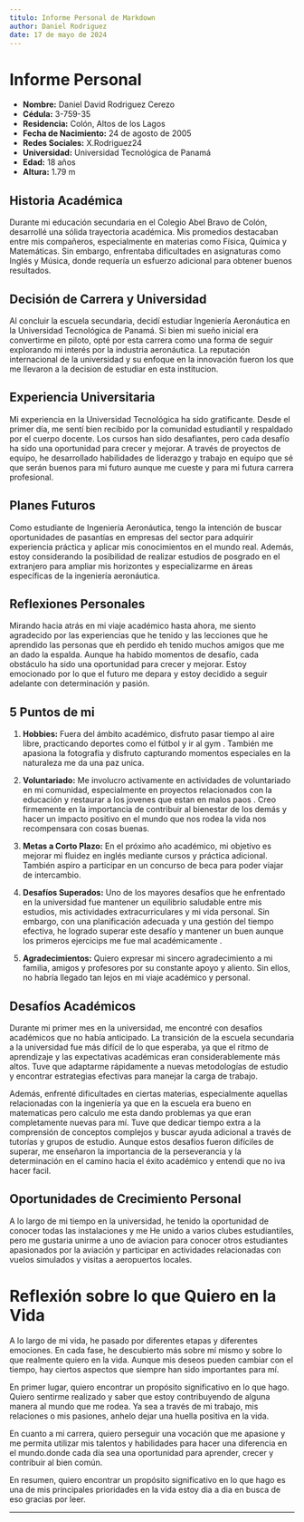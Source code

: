 ```yaml
---
titulo: Informe Personal de Markdown
author: Daniel Rodriguez
date: 17 de mayo de 2024
---
```


# Informe Personal

- **Nombre:** Daniel David Rodriguez Cerezo
- **Cédula:** 3-759-35
- **Residencia:** Colón, Altos de los Lagos
- **Fecha de Nacimiento:** 24 de agosto de 2005
- **Redes Sociales:** X.Rodriguez24
- **Universidad:** Universidad Tecnológica de Panamá
- **Edad:** 18 años
- **Altura:** 1.79 m

## Historia Académica

Durante mi educación secundaria en el Colegio Abel Bravo de Colón, desarrollé una sólida trayectoria académica. Mis promedios destacaban entre mis compañeros, especialmente en materias como Física, Química y Matemáticas. Sin embargo, enfrentaba dificultades en asignaturas como Inglés y Música, donde requería un esfuerzo adicional para obtener buenos resultados.

## Decisión de Carrera y Universidad

Al concluir la escuela secundaria, decidí estudiar Ingeniería Aeronáutica en la Universidad Tecnológica de Panamá. Si bien mi sueño inicial era convertirme en piloto, opté por esta carrera como una forma de seguir explorando mi interés por la industria aeronáutica. La reputación internacional de la universidad y su enfoque en la innovación fueron los que me llevaron a la decision de estudiar en esta institucion.

## Experiencia Universitaria

Mi experiencia en la Universidad Tecnológica ha sido gratificante. Desde el primer día, me sentí bien recibido por la comunidad estudiantil y respaldado por el cuerpo docente. Los cursos han sido desafiantes, pero cada desafío ha sido una oportunidad para crecer y mejorar. A través de proyectos de equipo, he desarrollado habilidades de liderazgo y trabajo en equipo que sé que serán buenos para mi futuro aunque me cueste y para  mi futura carrera profesional.

## Planes Futuros

Como estudiante de Ingeniería Aeronáutica, tengo la intención de buscar oportunidades de pasantías en empresas del sector para adquirir experiencia práctica y aplicar mis conocimientos en el mundo real. Además, estoy considerando la posibilidad de realizar estudios de posgrado en el extranjero para ampliar mis horizontes y especializarme en áreas específicas de la ingeniería aeronáutica.

## Reflexiones Personales

Mirando hacia atrás en mi viaje académico hasta ahora, me siento agradecido por las experiencias que he tenido y las lecciones que he aprendido las personas que eh perdido eh tenido muchos amigos que me an dado la espalda. Aunque ha habido momentos de desafío, cada obstáculo ha sido una oportunidad para crecer y mejorar. Estoy emocionado por lo que el futuro me depara y estoy decidido a seguir adelante con determinación y pasión.

## 5 Puntos de mi 

1. **Hobbies:** Fuera del ámbito académico, disfruto pasar tiempo al aire libre, practicando deportes como el fútbol y ir al gym . También me apasiona la fotografía y disfruto capturando momentos especiales en la naturaleza me da una paz unica.

2. **Voluntariado:** Me involucro activamente en actividades de voluntariado en mi comunidad, especialmente en proyectos relacionados con la educación y restaurar a los jovenes que estan en malos paos . Creo firmemente en la importancia de contribuir al bienestar de los demás y hacer un impacto positivo en el mundo que nos rodea la vida nos recompensara con cosas buenas.

3. **Metas a Corto Plazo:** En el próximo año académico, mi objetivo es mejorar mi fluidez en inglés mediante cursos y práctica adicional. También aspiro a participar en un concurso de beca para poder viajar de intercambio.

4. **Desafíos Superados:** Uno de los mayores desafíos que he enfrentado en la universidad fue mantener un equilibrio saludable entre mis estudios, mis actividades extracurriculares y mi vida personal. Sin embargo, con una planificación adecuada y una gestión del tiempo efectiva, he logrado superar este desafío y mantener un buen aunque los primeros ejercicips me fue mal  académicamente .

5. **Agradecimientos:** Quiero expresar mi sincero agradecimiento a mi familia, amigos y profesores por su constante apoyo y aliento. Sin ellos, no habría llegado tan lejos en mi viaje académico y personal.

## Desafíos Académicos

Durante mi primer mes en la universidad, me encontré con desafíos académicos que no había anticipado. La transición de la escuela secundaria a la universidad fue más difícil de lo que esperaba, ya que el ritmo de aprendizaje y las expectativas académicas eran considerablemente más altos. Tuve que adaptarme rápidamente a nuevas metodologías de estudio y encontrar estrategias efectivas para manejar la carga de trabajo.

Además, enfrenté dificultades en ciertas materias, especialmente aquellas relacionadas con la ingeniería ya que en la escuela era bueno en matematicas pero calculo me esta dando problemas ya que eran completamente nuevas para mí. Tuve que dedicar tiempo extra a la comprensión de conceptos complejos y buscar ayuda adicional a través de tutorías y grupos de estudio. Aunque estos desafíos fueron difíciles de superar, me enseñaron la importancia de la perseverancia y la determinación en el camino hacia el éxito académico y entendi que no iva hacer facil.

## Oportunidades de Crecimiento Personal

A lo largo de mi tiempo en la universidad, he tenido la oportunidad de conocer todas las instalaciones y me  He unido a varios clubes estudiantiles, pero me gustaria unirme a uno de aviacion para conocer otros estudiantes apasionados por la aviación y participar en actividades relacionadas con vuelos simulados y visitas a aeropuertos locales.

# Reflexión sobre lo que Quiero en la Vida

A lo largo de mi vida, he pasado por diferentes etapas y diferentes emociones. En cada fase, he descubierto más sobre mí mismo y sobre lo que realmente quiero en la vida. Aunque mis deseos pueden cambiar con el tiempo, hay ciertos aspectos que siempre han sido importantes para mí.

En primer lugar, quiero encontrar un propósito significativo en lo que hago. Quiero sentirme realizado y saber que estoy contribuyendo de alguna manera al mundo que me rodea. Ya sea a través de mi trabajo, mis relaciones o mis pasiones, anhelo dejar una huella positiva en la vida.

En cuanto a mi carrera, quiero perseguir una vocación que me apasione y me permita utilizar mis talentos y habilidades para hacer una diferencia en el mundo.donde cada día sea una oportunidad para aprender, crecer y contribuir al bien común.

En resumen, quiero encontrar un propósito significativo en lo que hago es una de mis principales prioridades en la vida estoy dia a dia en busca de eso gracias por leer.


---

